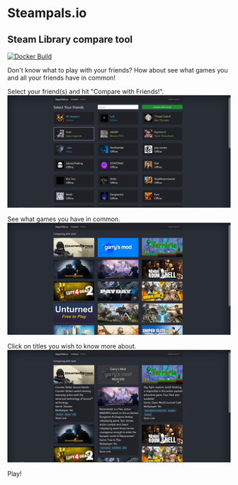 # Steampals.io
## Steam Library compare tool
[![Docker Build](https://github.com/daniel-lynch/steampals/actions/workflows/build.yml/badge.svg)](https://github.com/daniel-lynch/steampals/actions/workflows/build.yml)

Don't know what to play with your friends? How about see what games you and all your friends have in common!

Select your friend(s) and hit "Compare with Friends!".
![Compare](screenshots/compare.jpg)

See what games you have in common.
![Game1](screenshots/game1.jpg)

Click on titles you wish to know more about.
![Game3](screenshots/game3.jpg)

Play!